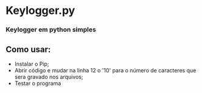 # Keylogger.py
<h3>Keylogger em python simples</h3>

<h2>Como usar:</h2>
<ul>
<li>Instalar o Pip;</li>
<li>Abrir código e mudar na linha 12 o '10' para o número de caracteres que sera gravado nos arquivos;</li>
<li>Testar o programa</li>
</ul>
